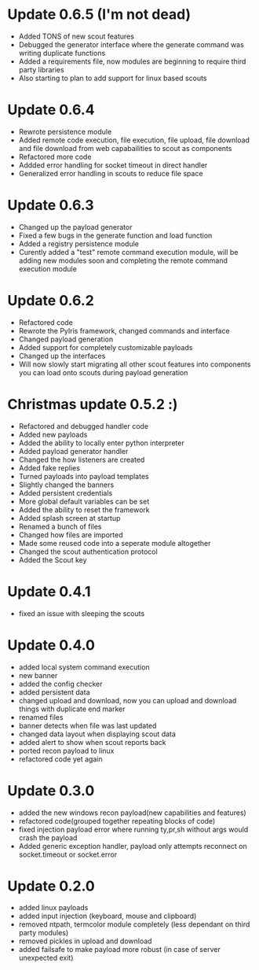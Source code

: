 # Update 0.6.5 (I'm not dead)
- Added TONS of new scout features
- Debugged the generator interface where the generate command was writing duplicate functions
- Added a requirements file, now modules are beginning to require third party libraries
- Also starting to plan to add support for linux based scouts


# Update 0.6.4
- Rewrote persistence module
- Added remote code execution, file execution, file upload, file download and file download from web capabailities to scout as components
- Refactored more code
- Addded error handling for socket timeout in direct handler
- Generalized error handling in scouts to reduce file space

# Update 0.6.3
- Changed up the payload generator
- Fixed a few bugs in the generate function and load function
- Added a registry persistence module
- Curently added a "test" remote command execution module, will be adding new modules soon and completing the remote command execution module

# Update 0.6.2
- Refactored code
- Rewrote the PyIris framework, changed commands and interface
- Changed payload generation
- Added support for completely customizable payloads
- Changed up the interfaces
- Will now slowly start migrating all other scout features into components you can load onto scouts during payload generation

# Christmas update 0.5.2 :)
- Refactored and debugged handler code
- Added new payloads
- Added the ability to locally enter python interpreter
- Added payload generator handler
- Changed the how listeners are created
- Added fake replies
- Turned payloads into payload templates
- Slightly changed the banners
- Added persistent credentials
- More global default variables can be set
- Added the ability to reset the framework
- Added splash screen at startup
- Renamed a bunch of files
- Changed how files are imported
- Made some reused code into a seperate module altogether
- Changed the scout authentication protocol
- Added the Scout key

# Update 0.4.1
- fixed an issue with sleeping the scouts

# Update 0.4.0
- added local system command execution
- new banner
- added the config checker
- added persistent data
- changed upload and download, now you can upload and download things with duplicate end marker
- renamed files
- banner detects when file was last updated
- changed data layout when displaying scout data
- added alert to show when scout reports back
- ported recon payload to linux
- refactored code yet again

# Update 0.3.0
- added the new windows recon payload(new capabilities and features)
- refactored code(grouped together repeating blocks of code)
- fixed injection payload error where running ty,pr,sh without args would crash the payload
- Added generic exception handler, payload only attempts reconnect on socket.timeout or socket.error

# Update 0.2.0
- added linux payloads
- added input injection (keyboard, mouse and clipboard)
- removed ntpath, termcolor module completely (less dependant on third party modules)
- removed pickles in upload and download
- added failsafe to make payload more robust (in case of server unexpected exit)
